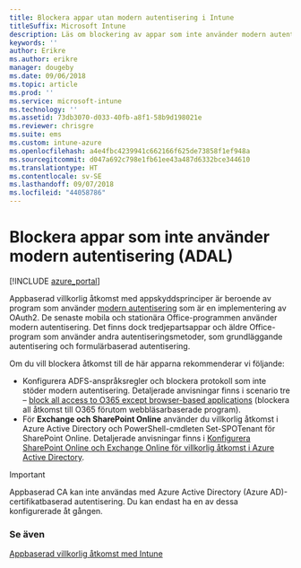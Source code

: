 ```yaml
---
title: Blockera appar utan modern autentisering i Intune
titleSuffix: Microsoft Intune
description: Läs om blockering av appar som inte använder modern autentisering (ADAL).
keywords: ''
author: Erikre
ms.author: erikre
manager: dougeby
ms.date: 09/06/2018
ms.topic: article
ms.prod: ''
ms.service: microsoft-intune
ms.technology: ''
ms.assetid: 73db3070-d033-40fb-a8f1-58b9d198021e
ms.reviewer: chrisgre
ms.suite: ems
ms.custom: intune-azure
ms.openlocfilehash: a4e4fbc4239941c662166f625de73858f1ef948a
ms.sourcegitcommit: d047a692c798e1fb61ee43a487d6332bce344610
ms.translationtype: HT
ms.contentlocale: sv-SE
ms.lasthandoff: 09/07/2018
ms.locfileid: "44058786"
---
```

# <a name="block-apps-that-do-not-use-modern-authentication-adal"></a>Blockera appar som inte använder modern autentisering (ADAL)

[!INCLUDE [azure_portal](./includes/azure_portal.md)]

Appbaserad villkorlig åtkomst med appskyddsprinciper är beroende av program som använder [modern autentisering](https://support.office.com/article/Using-Office-365-modern-authentication-with-Office-clients-776c0036-66fd-41cb-8928-5495c0f9168a) som är en implementering av OAuth2. De senaste mobila och stationära Office-programmen använder modern autentisering. Det finns dock tredjepartsappar och äldre Office-program som använder andra autentiseringsmetoder, som grundläggande autentisering och formulärbaserad autentisering.

Om du vill blockera åtkomst till de här apparna rekommenderar vi följande:

* Konfigurera ADFS-anspråksregler och blockera protokoll som inte stöder modern autentisering. Detaljerade anvisningar finns i scenario tre – [block all access to O365 except browser-based applications](https://technet.microsoft.com/library/dn592182.aspx) (blockera all åtkomst till O365 förutom webbläsarbaserade program).
* För **Exchange och SharePoint Online** använder du villkorlig åtkomst i Azure Active Directory och PowerShell-cmdleten Set-SPOTenant för SharePoint Online. Detaljerade anvisningar finns i [Konfigurera SharePoint Online och Exchange Online för villkorlig åtkomst i Azure Active Directory](https://docs.microsoft.com/azure/active-directory/active-directory-conditional-access-no-modern-authentication#legacy-authentication-protocols).


>[!IMPORTANT]
>Appbaserad CA kan inte användas med Azure Active Directory (Azure AD)-certifikatbaserad autentisering. Du kan endast ha en av dessa konfigurerade åt gången.

### <a name="see-also"></a>Se även
[Appbaserad villkorlig åtkomst med Intune](app-based-conditional-access-intune.md)
